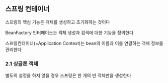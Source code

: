 

## 스프링 컨테이너
스프링의 핵심 기능은 객체를 생성하고 초기화하는 것이다

BeanFactory 인터페이스는 객체 생성과 검색에 대한 기능을 정의한다

스프링컨터이너(=Application Context)는 bean의 이름과 이를 연결하는 객체 정보를 관리한다

### 2.1 싱글톤 객체
별도의 설정을 하지 않을 경우 스프링은 한 개의 빈 객체만을 생성한다

